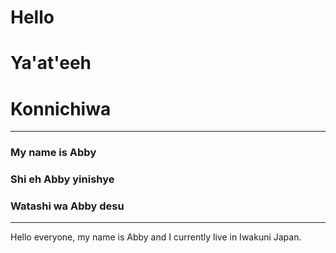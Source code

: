 # Hello
# Ya'at'eeh 
# Konnichiwa
-------------------------

### My name is Abby
### Shi eh Abby yinishye
### Watashi wa Abby desu

------------------------

Hello everyone, my name is Abby and I currently live in Iwakuni Japan. 
